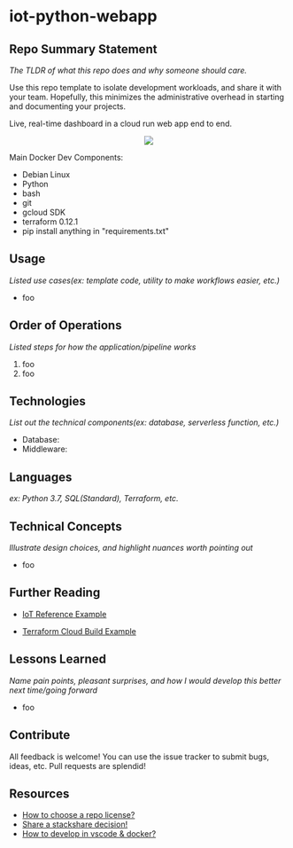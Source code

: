 # iot-python-webapp

## Repo Summary Statement

_The TLDR of what this repo does and why someone should care._

Use this repo template to isolate development workloads, and share it with your team. Hopefully, this minimizes the administrative overhead in starting and documenting your projects.

Live, real-time dashboard in a cloud run web app end to end.

<p align="center">
  <img src="https://github.com/sungchun12/iot-python-webapp/blob/cloud-build-config/documentation/iot-dashboard-example.gif">
</p>

Main Docker Dev Components:

- Debian Linux
- Python
- bash
- git
- gcloud SDK
- terraform 0.12.1
- pip install anything in "requirements.txt"

## Usage

_Listed use cases(ex: template code, utility to make workflows easier, etc.)_

- foo

## Order of Operations

_Listed steps for how the application/pipeline works_

1. foo
2. foo

## Technologies

_List out the technical components(ex: database, serverless function, etc.)_

- Database:
- Middleware:

## Languages

_ex: Python 3.7, SQL(Standard), Terraform, etc._

## Technical Concepts

_Illustrate design choices, and highlight nuances worth pointing out_

- foo

## Further Reading

- [IoT Reference Example](https://github.com/GoogleCloudPlatform/professional-services/tree/master/examples/iot-nirvana)

- [Terraform Cloud Build Example](https://github.com/GoogleCloudPlatform/solutions-terraform-cloudbuild-gitops)

## Lessons Learned

_Name pain points, pleasant surprises, and how I would develop this better next time/going forward_

- foo

## Contribute

All feedback is welcome! You can use the issue tracker to submit bugs, ideas, etc. Pull requests are splendid!

## Resources

- [How to choose a repo license?](https://choosealicense.com/)
- [Share a stackshare decision!](https://stackshare.io/sungchun12/my-stack)
- [How to develop in vscode & docker?](https://github.com/sungchun12/dev-containers/blob/master/INSTALLME.md)
